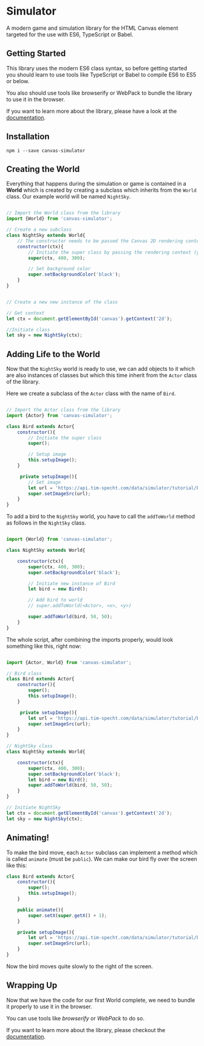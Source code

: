 # Simulator
A modern game and simulation library for the HTML Canvas element targeted for the use with ES6, TypeScript or Babel.

## Getting Started

This library uses the modern ES6 class syntax, so before getting started you should learn to use tools like TypeScript or Babel to compile ES6 to ES5 or below.

You also should use tools like browserify or WebPack to bundle the library to use it in the browser. 

If you want to learn more about the library, please have a look at the [documentation](https://github.com/T-Specht/Simulator/blob/master/docs/overview.md "documentation").

## Installation

`npm i --save canvas-simulator`

## Creating the World

Everything that happens during the simulation or game is contained in a **World** which is created by creating a subclass which inherits from the `World` class. Our example world will be named `NightSky`.

```javascript

// Import the World class from the library
import {World} from 'canvas-simulator';

// Create a new subclass
class NightSky extends World{
    // The constructor needs to be passed the Canvas 2D rendering context
    constructor(ctx){
        // Initiate the super class by passing the rendering context (you can forget about it now 🎉) and width and height of the canvas (optional)
        super(ctx, 400, 300);

        // Set background color
        super.setBackgroundColor('black');
    }
}


// Create a new new instance of the class

// Get context
let ctx = document.getElementById('canvas').getContext('2d');

//Initiate class
let sky = new NightSky(ctx);

```

## Adding Life to the World

Now that the `NightSky` world is ready to use, we can add objects to it which are also instances of classes but which this time inherit from the `Actor` class of the library.

Here we create a subclass of the `Actor` class with the name of `Bird`.

```javascript

// Import the Actor class from the library
import {Actor} from 'canvas-simulator';

class Bird extends Actor{
    constructor(){
        // Initiate the super class
        super();

        // Setup image
        this.setupImage();
    }

     private setupImage(){
        // Set image
        let url = 'https://api.tim-specht.com/data/simulator/tutorial/bird.png';
        super.setImageSrc(url);
    }
}

```

To add a bird to the `NightSky` world, you have to call the `addToWorld` method as follows in the `NightSky` class.

```javascript

import {World} from 'canvas-simulator';

class NightSky extends World{

    constructor(ctx){
        super(ctx, 400, 300);
        super.setBackgroundColor('black');

        // Initiate new instance of Bird
        let bird = new Bird();

        // Add bird to world
        // super.addToWorld(<Actor>, <x>, <y>)

        super.addToWorld(bird, 50, 50);
    }
}

```

The whole script, after combining the imports properly, would look something like this, right now:

```javascript

import {Actor, World} from 'canvas-simulator';

// Bird class
class Bird extends Actor{
    constructor(){
        super();
        this.setupImage();
    }

     private setupImage(){
        let url = 'https://api.tim-specht.com/data/simulator/tutorial/bird.png';
        super.setImageSrc(url);
    }
}

// NightSky class
class NightSky extends World{

    constructor(ctx){
        super(ctx, 400, 300);
        super.setBackgroundColor('black');
        let bird = new Bird();
        super.addToWorld(bird, 50, 50);
    }
}

// Initiate NightSky
let ctx = document.getElementById('canvas').getContext('2d');
let sky = new NightSky(ctx);

```


## Animating!

To make the bird move, each `Actor` subclass can implement a method which is called `animate` (must be `public`).
We can make our bird fly over the screen like this:

```javascript
class Bird extends Actor{
    constructor(){
        super();
        this.setupImage();
    }

    public animate(){
        super.setX(super.getX() + 1);
    }

    private setupImage(){
        let url = 'https://api.tim-specht.com/data/simulator/tutorial/bird.png';
        super.setImageSrc(url);
    }
}
```

Now the bird moves quite slowly to the right of the screen.

## Wrapping Up

Now that we have the code for our first World complete, we need to bundle it properly to use it in the browser.

You can use tools like _browserify_ or _WebPack_ to do so.

If you want to learn more about the library, please checkout the [documentation](https://github.com/T-Specht/Simulator/blob/master/docs/overview.md "documentation"). 
